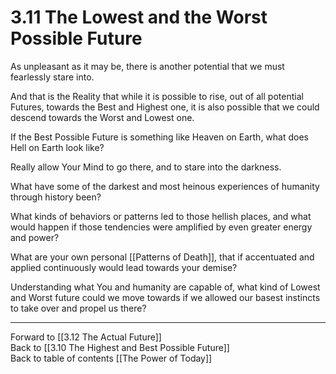 # 3.11 The Lowest and the Worst Possible Future

As unpleasant as it may be, there is another potential that we must fearlessly stare into. 

And that is the Reality that while it is possible to rise, out of all potential Futures, towards the Best and Highest one, it is also possible that we could descend towards the Worst and Lowest one. 

If the Best Possible Future is something like Heaven on Earth, what does Hell on Earth look like? 

Really allow Your Mind to go there, and to stare into the darkness. 

What have some of the darkest and most heinous experiences of humanity through history been? 

What kinds of behaviors or patterns led to those hellish places, and what would happen if those tendencies were amplified by even greater energy and power? 

What are your own personal [[Patterns of Death]], that if accentuated and applied continuously would lead towards your demise? 

Understanding what You and humanity are capable of, what kind of Lowest and Worst future could we move towards if we allowed our basest instincts to take over and propel us there?  

___

Forward to [[3.12 The Actual Future]]  
Back to [[3.10 The Highest and Best Possible Future]]  
Back to table of contents [[The Power of Today]]  